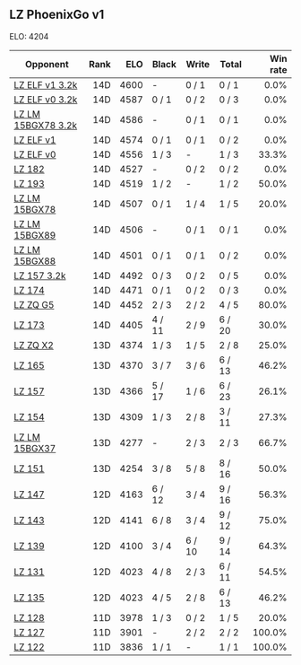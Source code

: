 ## LZ PhoenixGo v1 ##

ELO: 4204

Opponent | Rank | ELO | Black | Write | Total | Win rate
---------|-----:|----:|-------|-------|-------|-------:
[LZ ELF v1 3.2k](LZ%20ELF%20v1%203.2k.md) | 14D | 4600 | - | 0 / 1 | 0 / 1 | 0.0%
[LZ ELF v0 3.2k](LZ%20ELF%20v0%203.2k.md) | 14D | 4587 | 0 / 1 | 0 / 2 | 0 / 3 | 0.0%
[LZ LM 15BGX78 3.2k](LZ%20LM%2015BGX78%203.2k.md) | 14D | 4586 | - | 0 / 1 | 0 / 1 | 0.0%
[LZ ELF v1](LZ%20ELF%20v1.md) | 14D | 4574 | 0 / 1 | 0 / 1 | 0 / 2 | 0.0%
[LZ ELF v0](LZ%20ELF%20v0.md) | 14D | 4556 | 1 / 3 | - | 1 / 3 | 33.3%
[LZ 182](LZ%20182.md) | 14D | 4527 | - | 0 / 2 | 0 / 2 | 0.0%
[LZ 193](LZ%20193.md) | 14D | 4519 | 1 / 2 | - | 1 / 2 | 50.0%
[LZ LM 15BGX78](LZ%20LM%2015BGX78.md) | 14D | 4507 | 0 / 1 | 1 / 4 | 1 / 5 | 20.0%
[LZ LM 15BGX89](LZ%20LM%2015BGX89.md) | 14D | 4506 | - | 0 / 1 | 0 / 1 | 0.0%
[LZ LM 15BGX88](LZ%20LM%2015BGX88.md) | 14D | 4501 | 0 / 1 | 0 / 1 | 0 / 2 | 0.0%
[LZ 157 3.2k](LZ%20157%203.2k.md) | 14D | 4492 | 0 / 3 | 0 / 2 | 0 / 5 | 0.0%
[LZ 174](LZ%20174.md) | 14D | 4471 | 0 / 1 | 0 / 2 | 0 / 3 | 0.0%
[LZ ZQ G5](LZ%20ZQ%20G5.md) | 14D | 4452 | 2 / 3 | 2 / 2 | 4 / 5 | 80.0%
[LZ 173](LZ%20173.md) | 14D | 4405 | 4 / 11 | 2 / 9 | 6 / 20 | 30.0%
[LZ ZQ X2](LZ%20ZQ%20X2.md) | 13D | 4374 | 1 / 3 | 1 / 5 | 2 / 8 | 25.0%
[LZ 165](LZ%20165.md) | 13D | 4370 | 3 / 7 | 3 / 6 | 6 / 13 | 46.2%
[LZ 157](LZ%20157.md) | 13D | 4366 | 5 / 17 | 1 / 6 | 6 / 23 | 26.1%
[LZ 154](LZ%20154.md) | 13D | 4309 | 1 / 3 | 2 / 8 | 3 / 11 | 27.3%
[LZ LM 15BGX37](LZ%20LM%2015BGX37.md) | 13D | 4277 | - | 2 / 3 | 2 / 3 | 66.7%
[LZ 151](LZ%20151.md) | 13D | 4254 | 3 / 8 | 5 / 8 | 8 / 16 | 50.0%
[LZ 147](LZ%20147.md) | 12D | 4163 | 6 / 12 | 3 / 4 | 9 / 16 | 56.3%
[LZ 143](LZ%20143.md) | 12D | 4141 | 6 / 8 | 3 / 4 | 9 / 12 | 75.0%
[LZ 139](LZ%20139.md) | 12D | 4100 | 3 / 4 | 6 / 10 | 9 / 14 | 64.3%
[LZ 131](LZ%20131.md) | 12D | 4023 | 4 / 8 | 2 / 3 | 6 / 11 | 54.5%
[LZ 135](LZ%20135.md) | 12D | 4023 | 4 / 5 | 2 / 8 | 6 / 13 | 46.2%
[LZ 128](LZ%20128.md) | 11D | 3978 | 1 / 3 | 0 / 2 | 1 / 5 | 20.0%
[LZ 127](LZ%20127.md) | 11D | 3901 | - | 2 / 2 | 2 / 2 | 100.0%
[LZ 122](LZ%20122.md) | 11D | 3836 | 1 / 1 | - | 1 / 1 | 100.0%
